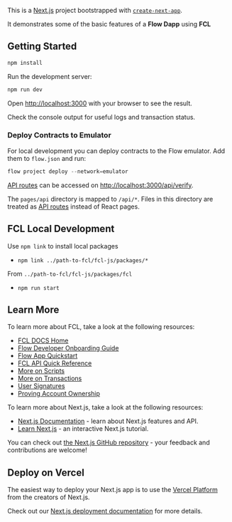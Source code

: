 This is a [Next.js](https://nextjs.org/) project bootstrapped with [`create-next-app`](https://github.com/vercel/next.js/tree/canary/packages/create-next-app).

It demonstrates some of the basic features of a **Flow Dapp** using **FCL**

## Getting Started

```bash
npm install
```

Run the development server:

```bash
npm run dev
```

Open [http://localhost:3000](http://localhost:3000) with your browser to see the result.

Check the console output for useful logs and transaction status.

### Deploy Contracts to Emulator

For local development you can deploy contracts to the Flow emulator.
Add them to `flow.json` and run:

```js
flow project deploy --network=emulator
```

[API routes](https://nextjs.org/docs/api-routes/introduction) can be accessed on [http://localhost:3000/api/verify](http://localhost:3000/api/verify).

The `pages/api` directory is mapped to `/api/*`. Files in this directory are treated as [API routes](https://nextjs.org/docs/api-routes/introduction) instead of React pages.

## FCL Local Development

Use `npm link` to install local packages
- `npm link ../path-to-fcl/fcl-js/packages/*`

From `../path-to-fcl/fcl-js/packages/fcl`
- `npm run start`

## Learn More

To learn more about FCL, take a look at the following resources:
- [FCL DOCS Home](https://docs.onflow.org/fcl/)
- [Flow Developer Onboarding Guide](https://docs.onflow.org/dapp-development/)
- [Flow App Quickstart](https://github.com/onflow/fcl-js/blob/master/docs/tutorials/flow-app-quickstart.mdx)
- [FCL API Quick Reference](https://github.com/onflow/fcl-js/blob/master/docs/reference/api.md)
- [More on Scripts](https://github.com/onflow/fcl-js/blob/master/docs/reference/scripts.mdx)
- [More on Transactions](https://github.com/onflow/fcl-js/blob/master/docs/reference/transactions.mdx)
- [User Signatures](https://github.com/onflow/fcl-js/blob/master/docs/reference/user-signatures.mdx)
- [Proving Account Ownership](https://github.com/onflow/fcl-js/blob/master/docs/reference/proving-authentication.mdx)

To learn more about Next.js, take a look at the following resources:

- [Next.js Documentation](https://nextjs.org/docs) - learn about Next.js features and API.
- [Learn Next.js](https://nextjs.org/learn) - an interactive Next.js tutorial.

You can check out [the Next.js GitHub repository](https://github.com/vercel/next.js/) - your feedback and contributions are welcome!

## Deploy on Vercel

The easiest way to deploy your Next.js app is to use the [Vercel Platform](https://vercel.com/new?utm_medium=default-template&filter=next.js&utm_source=create-next-app&utm_campaign=create-next-app-readme) from the creators of Next.js.

Check out our [Next.js deployment documentation](https://nextjs.org/docs/deployment) for more details.
